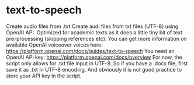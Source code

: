 # text-to-speech
Create audio files from .txt
Create audi files from txt files (UTF-8) using OpenAI API. Optimized for academic texts as it does a little tiny bit of text pre-processing (skipping references etc). You can get more information on available OpenAI voiceover voices here: https://platform.openai.com/docs/guides/text-to-speech You need an OpenAI API key: https://platform.openai.com/docs/overview For now, the script only allows for .txt file input in UTF-8. So if you have a .docx file, first save it as .txt in UTF-8 encoding. And obviously it is not good practice to store your API key in the script.
